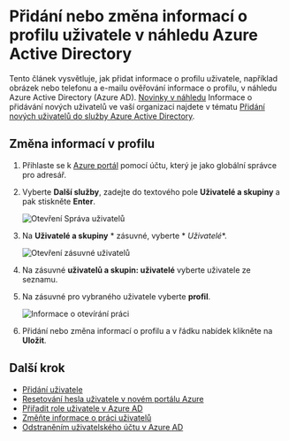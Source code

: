<properties
    pageTitle="Přidání nebo změna informací o profilu uživatele v náhledu Azure Active Directory | Microsoft Azure"
    description="Vysvětluje, jak přidat profilů uživatelů, včetně profilových obrázků v Azure Active Directory"
    services="active-directory"
    documentationCenter=""
    authors="curtand"
    manager="femila"
    editor=""/>

<tags
    ms.service="active-directory"
    ms.workload="identity"
    ms.tgt_pltfrm="na"
    ms.devlang="na"
    ms.topic="article"
    ms.date="09/12/2016"
    ms.author="curtand"/>

# <a name="add-or-change-profile-information-for-a-user-in-azure-active-directory-preview"></a>Přidání nebo změna informací o profilu uživatele v náhledu Azure Active Directory

Tento článek vysvětluje, jak přidat informace o profilu uživatele, například obrázek nebo telefonu a e-mailu ověřování informace o profilu, v náhledu Azure Active Directory (Azure AD). [Novinky v náhledu](active-directory-preview-explainer.md) Informace o přidávání nových uživatelů ve vaší organizaci najdete v tématu [Přidání nových uživatelů do služby Azure Active Directory](active-directory-users-create-azure-portal.md).

## <a name="how-to-change-profile-information"></a>Změna informací v profilu

1.  Přihlaste se k [Azure portál](https://portal.azure.com) pomocí účtu, který je jako globální správce pro adresář.

2.  Vyberte **Další služby**, zadejte do textového pole **Uživatelé a skupiny** a pak stiskněte **Enter**.

    ![Otevření Správa uživatelů](./media/active-directory-users-profile-azure-portal/create-users-user-management.png)

3.  Na **Uživatelé a skupiny** * zásuvné, vyberte * *Uživatelé**.

    ![Otevření zásuvné uživatelů](./media/active-directory-users-profile-azure-portal/create-users-open-users-blade.png)

4. Na zásuvné **uživatelů a skupin: uživatelé** vyberte uživatele ze seznamu.

5. Na zásuvné pro vybraného uživatele vyberte **profil**.

    ![Informace o otevírání práci](./media/active-directory-users-profile-azure-portal/active-directory-create-users-profile.png)

6. Přidání nebo změna informací o profilu a v řádku nabídek klikněte na **Uložit**.

## <a name="whats-next"></a>Další krok

- [Přidání uživatele](active-directory-users-create-azure-portal.md)
- [Resetování hesla uživatele v novém portálu Azure](active-directory-users-reset-password-azure-portal.md)
- [Přiřadit role uživatele v Azure AD](active-directory-users-assign-role-azure-portal.md)
- [Změňte informace o práci uživatelů](active-directory-users-work-info-azure-portal.md)
- [Odstraněním uživatelského účtu v Azure AD](active-directory-users-delete-user-azure-portal.md)
